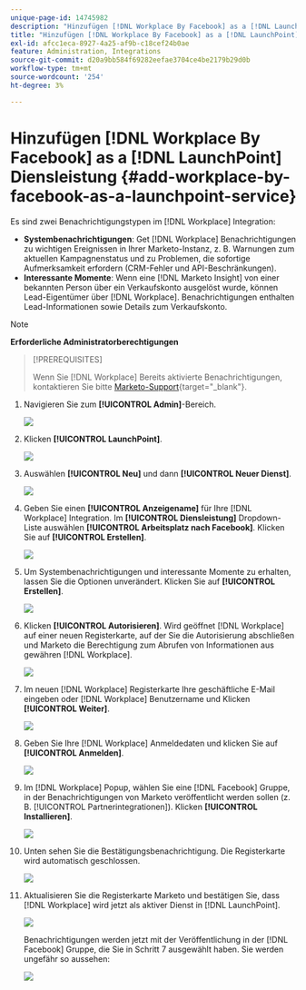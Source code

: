 ```yaml
---
unique-page-id: 14745982
description: "Hinzufügen [!DNL Workplace By Facebook] as a [!DNL LaunchPoint Service] - Marketo-Dokumente - Produktdokumentation"
title: "Hinzufügen [!DNL Workplace By Facebook] as a [!DNL LaunchPoint] Dienst"
exl-id: afcc1eca-8927-4a25-af9b-c18cef24b0ae
feature: Administration, Integrations
source-git-commit: d20a9bb584f69282eefae3704ce4be2179b29d0b
workflow-type: tm+mt
source-wordcount: '254'
ht-degree: 3%

---
```


# Hinzufügen [!DNL Workplace By Facebook] as a [!DNL LaunchPoint] Diensleistung {#add-workplace-by-facebook-as-a-launchpoint-service}

Es sind zwei Benachrichtigungstypen im [!DNL Workplace] Integration:

* **Systembenachrichtigungen**: Get [!DNL Workplace] Benachrichtigungen zu wichtigen Ereignissen in Ihrer Marketo-Instanz, z. B. Warnungen zum aktuellen Kampagnenstatus und zu Problemen, die sofortige Aufmerksamkeit erfordern (CRM-Fehler und API-Beschränkungen).
* **Interessante Momente**: Wenn eine [!DNL Marketo Insight] von einer bekannten Person über ein Verkaufskonto ausgelöst wurde, können Lead-Eigentümer über [!DNL Workplace]. Benachrichtigungen enthalten Lead-Informationen sowie Details zum Verkaufskonto.

>[!NOTE]
>
>**Erforderliche Administratorberechtigungen**

>[!PREREQUISITES]
>
>Wenn Sie [!DNL Workplace] Bereits aktivierte Benachrichtigungen, kontaktieren Sie bitte [Marketo-Support](https://nation.marketo.com/t5/Support/ct-p/Support){target="_blank"}.

1. Navigieren Sie zum **[!UICONTROL Admin]**-Bereich.

   ![](assets/add-workplace-by-facebook-as-a-launchpoint-service-1.png)

1. Klicken **[!UICONTROL LaunchPoint]**.

   ![](assets/add-workplace-by-facebook-as-a-launchpoint-service-2.png)

1. Auswählen **[!UICONTROL Neu]** und dann **[!UICONTROL Neuer Dienst]**.

   ![](assets/add-workplace-by-facebook-as-a-launchpoint-service-3.png)

1. Geben Sie einen **[!UICONTROL Anzeigename]** für Ihre [!DNL Workplace] Integration. Im **[!UICONTROL Diensleistung]** Dropdown-Liste auswählen **[!UICONTROL Arbeitsplatz nach Facebook]**. Klicken Sie auf **[!UICONTROL Erstellen]**.

   ![](assets/add-workplace-by-facebook-as-a-launchpoint-service-4.png)

1. Um Systembenachrichtigungen und interessante Momente zu erhalten, lassen Sie die Optionen unverändert. Klicken Sie auf **[!UICONTROL Erstellen]**.

   ![](assets/add-workplace-by-facebook-as-a-launchpoint-service-5.png)

1. Klicken **[!UICONTROL Autorisieren]**. Wird geöffnet [!DNL Workplace] auf einer neuen Registerkarte, auf der Sie die Autorisierung abschließen und Marketo die Berechtigung zum Abrufen von Informationen aus gewähren [!DNL Workplace].

   ![](assets/add-workplace-by-facebook-as-a-launchpoint-service-6.png)

1. Im neuen [!DNL Workplace] Registerkarte Ihre geschäftliche E-Mail eingeben oder [!DNL Workplace] Benutzername und Klicken **[!UICONTROL Weiter]**.

   ![](assets/add-workplace-by-facebook-as-a-launchpoint-service-7.png)

1. Geben Sie Ihre [!DNL Workplace] Anmeldedaten und klicken Sie auf **[!UICONTROL Anmelden]**.

   ![](assets/add-workplace-by-facebook-as-a-launchpoint-service-8.png)

1. Im [!DNL Workplace] Popup, wählen Sie eine [!DNL Facebook] Gruppe, in der Benachrichtigungen von Marketo veröffentlicht werden sollen (z. B. [!UICONTROL Partnerintegrationen]). Klicken **[!UICONTROL Installieren]**.

   ![](assets/add-workplace-by-facebook-as-a-launchpoint-service-9.png)

1. Unten sehen Sie die Bestätigungsbenachrichtigung. Die Registerkarte wird automatisch geschlossen.

   ![](assets/add-workplace-by-facebook-as-a-launchpoint-service-10.png)

1. Aktualisieren Sie die Registerkarte Marketo und bestätigen Sie, dass [!DNL Workplace] wird jetzt als aktiver Dienst in [!DNL LaunchPoint].

   ![](assets/add-workplace-by-facebook-as-a-launchpoint-service-11.png)

   Benachrichtigungen werden jetzt mit der Veröffentlichung in der [!DNL Facebook] Gruppe, die Sie in Schritt 7 ausgewählt haben. Sie werden ungefähr so aussehen:

   ![](assets/add-workplace-by-facebook-as-a-launchpoint-service-12.png)
